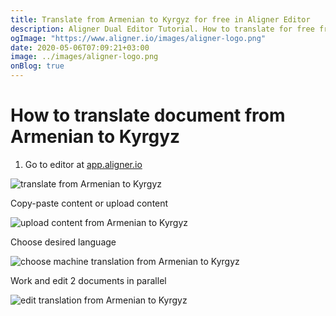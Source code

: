 ```yaml
---
title: Translate from Armenian to Kyrgyz for free in Aligner Editor
description: Aligner Dual Editor Tutorial. How to translate for free from Armenian to Kyrgyz. Aligner is multilingual document management platform. 
ogImage: "https://www.aligner.io/images/aligner-logo.png"
date: 2020-05-06T07:09:21+03:00
image: ../images/aligner-logo.png
onBlog: true
---
```


# How to translate document from Armenian to Kyrgyz

1. Go to editor at [app.aligner.io](https://app.aligner.io "Aligner App web page")

![translate from Armenian to Kyrgyz](../aligner-blank-editor.png "translate from Armenian to Kyrgyz")

Copy-paste content or upload content

![upload content from Armenian to Kyrgyz](../aligner-uploaded-document.png "upload content from Armenian to Kyrgyz")

Choose desired language

![choose machine translation from Armenian to Kyrgyz](../aligner-language-dropdown.png "choose machine translation from Armenian to Kyrgyz")

Work and edit 2 documents in parallel

![edit translation from Armenian to Kyrgyz](../aligner-double-sitded-editor.png "edit translation from Armenian to Kyrgyz")


